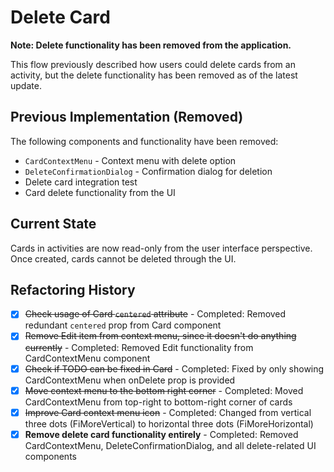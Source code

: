 # Delete Card

**Note: Delete functionality has been removed from the application.**

This flow previously described how users could delete cards from an activity, but the delete functionality has been removed as of the latest update.

## Previous Implementation (Removed)

The following components and functionality have been removed:
- `CardContextMenu` - Context menu with delete option
- `DeleteConfirmationDialog` - Confirmation dialog for deletion
- Delete card integration test
- Card delete functionality from the UI

## Current State

Cards in activities are now read-only from the user interface perspective. Once created, cards cannot be deleted through the UI.

## Refactoring History

- [x] ~~Check usage of Card `centered` attribute~~ - Completed: Removed redundant `centered` prop from Card component
- [x] ~~Remove Edit item from context menu, since it doesn't do anything currently~~ - Completed: Removed Edit functionality from CardContextMenu component
- [x] ~~Check if TODO can be fixed in Card~~ - Completed: Fixed by only showing CardContextMenu when onDelete prop is provided
- [x] ~~Move context menu to the bottom right corner~~ - Completed: Moved CardContextMenu from top-right to bottom-right corner of cards
- [x] ~~Improve Card context menu icon~~ - Completed: Changed from vertical three dots (FiMoreVertical) to horizontal three dots (FiMoreHorizontal)
- [x] **Remove delete card functionality entirely** - Completed: Removed CardContextMenu, DeleteConfirmationDialog, and all delete-related UI components 